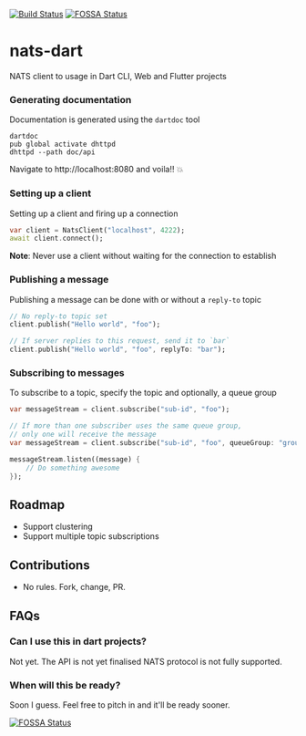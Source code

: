 [![Build Status](https://travis-ci.com/munukutla/nats-dart.svg?branch=master)](https://travis-ci.com/munukutla/nats-dart)
[![FOSSA Status](https://app.fossa.io/api/projects/git%2Bgithub.com%2Fmunukutla%2Fnats-dart.svg?type=shield)](https://app.fossa.io/projects/git%2Bgithub.com%2Fmunukutla%2Fnats-dart?ref=badge_shield)

# nats-dart
NATS client to usage in Dart CLI, Web and Flutter projects

### Generating documentation
Documentation is generated using the `dartdoc` tool
```shell
dartdoc
pub global activate dhttpd
dhttpd --path doc/api
```
Navigate to http://localhost:8080 and voila!! :boom:

### Setting up a client
Setting up a client and firing up a connection
```dart
var client = NatsClient("localhost", 4222);
await client.connect();
```
**Note**: Never use a client without waiting for the connection to establish

### Publishing a message
Publishing a message can be done with or without a `reply-to` topic
```dart
// No reply-to topic set
client.publish("Hello world", "foo");

// If server replies to this request, send it to `bar`
client.publish("Hello world", "foo", replyTo: "bar");
```

### Subscribing to messages
To subscribe to a topic, specify the topic and optionally, a queue group
```dart
var messageStream = client.subscribe("sub-id", "foo");

// If more than one subscriber uses the same queue group,
// only one will receive the message
var messageStream = client.subscribe("sub-id", "foo", queueGroup: "group-1");

messageStream.listen((message) {
    // Do something awesome
});
```

## Roadmap
- Support clustering
- Support multiple topic subscriptions

## Contributions
- No rules. Fork, change, PR.

## FAQs
### Can I use this in dart projects?
Not yet. The API is not yet finalised NATS protocol is not fully supported.

### When will this be ready?
Soon I guess. Feel free to pitch in and it'll be ready sooner.

[![FOSSA Status](https://app.fossa.io/api/projects/git%2Bgithub.com%2Fmunukutla%2Fnats-dart.svg?type=large)](https://app.fossa.io/projects/git%2Bgithub.com%2Fmunukutla%2Fnats-dart?ref=badge_large)